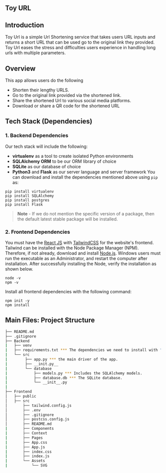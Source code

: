 ## Toy URL

## Introduction

Toy Url is a simple Url Shortening service that takes users URL inputs and returns a short URL that can be used go to the original link they provided. Toy Url eases the stress and difficulties users experience in handling long urls with multiple parameters.

## Overview

This app allows users do the following

- Shorten their lengthy URLS.
- Go to the original link provided via the shortened link.
- Share the shortened Url to various social media platforms.
- Download or share a QR code for the shortened URL

## Tech Stack (Dependencies)

### 1. Backend Dependencies

Our tech stack will include the following:

- **virtualenv** as a tool to create isolated Python environments
- **SQLAlchemy ORM** to be our ORM library of choice
- **SQLite** as our database of choice
- **Python3** and **Flask** as our server language and server framework
  You can download and install the dependencies mentioned above using `pip` as:

```
pip install virtualenv
pip install SQLAlchemy
pip install postgres
pip install Flask
```

> **Note** - If we do not mention the specific version of a package, then the default latest stable package will be installed.

### 2. Frontend Dependencies

You must have the [React JS](https://reactjs.org/) with [TailwindCSS](https://tailwindcss.com/) for the website's frontend. Tailwind can be installed with the Node Package Manager (NPM). Therefore, if not already, download and install [Node.js](https://nodejs.org/en/download/). Windows users must run the executable as an Administrator, and restart the computer after installation. After successfully installing the Node, verify the installation as shown below.

```
node -v
npm -v
```

Install all frontend dependencies with the following command:

```
npm init -y
npm install
```

## Main Files: Project Structure

```sh
├── README.md
├── .gitignore
├── Backend
|   ├── venv
|   ├── requirements.txt *** The dependencies we need to install with "pip3 install -r requirements.txt"
|   └── src
|        ├── app.py *** the main driver of the app.
|        ├── __init.py__
|        └── database
|            ├── models.py *** Includes the SQLAlchemy models.
|            ├── database.db *** The SQLite database.
|            └── __init__.py
|
├── Frontend
│   ├── public
│   ├── src
│       ├── tailwind.config.js
│       ├── .env
│       ├── .gitignore
│       ├── postcss.config.js
│       ├── README.md
|       ├── Components
|       ├── Context
|       ├── Pages
|       ├── App.css
|       ├── App.js
|       ├── index.css
|       ├── index.js
|       └── Assets
|           └── SVG

```
